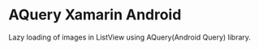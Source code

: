 AQuery Xamarin Android
=======================

Lazy loading of images in ListView using AQuery(Android Query) library.
